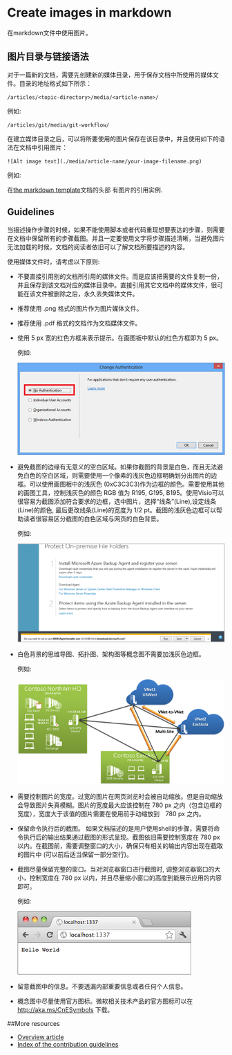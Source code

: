 # Create images in markdown
在markdown文件中使用图片。

## 图片目录与链接语法

对于一篇新的文档，需要先创建新的媒体目录，用于保存文档中所使用的媒体文件。目录的地址格式如下所示：

    /articles/<topic-directory>/media/<article-name>/

例如:

    /articles/git/media/git-workflow/

在建立媒体目录之后，可以将所要使用的图片保存在该目录中，并且使用如下的语法在文档中引用图片：

```
![Alt image text](./media/article-name/your-image-filename.png)
```

例如:

在[the markdown template](../markdown-templates/markdown-template-for-new-articles.md)文档的头部 有图片的引用实例.

## Guidelines

当描述操作步骤的时候，如果不能使用脚本或者代码重现想要表达的步骤，则需要在文档中保留所有的步骤截图。并且一定要使用文字将步骤描述清晰，当避免图片无法加载的时候，文档的阅读者依旧可以了解文档所要描述的内容。

使用媒体文件时，请考虑以下原则:
- 不要直接引用别的文档所引用的媒体文件。而是应该把需要的文件复制一份，并且保存到该文档对应的媒体目录中。直接引用其它文档中的媒体文件，很可能在该文件被删除之后，永久丢失媒体文件。

- 推荐使用 .png 格式的图片作为图片媒体文件。

- 推荐使用 .pdf 格式的文档作为文档媒体文件。

- 使用 5 px 宽的红色方框来表示提示。在画图板中默认的红色方框即为 5 px。  

    例如:
    
    ![插图中使用的红色方框。](./media/create-images-markdown/gs13noauth.png)

- 避免截图的边缘有无意义的空白区域。如果你截图的背景是白色，而且无法避免白色的空白区域，则需要使用一个像素的浅灰色边框明确划分出图片的边框。可以使用画图板中的浅灰色 (0xC3C3C3)作为边框的颜色。需要使用其他的画图工具，控制浅灰色的颜色 RGB 值为 R195, G195, B195。使用Visio可以很容易为截图添加符合要求的边框，选中图片，选择“线条”(Line),设定线条(Line)的颜色, 最后更改线条(Line)的宽度为 1/2 pt。截图的浅灰色边框可以帮助读者很容易区分截图的白色区域与网页的白色背景。

    例如:

    ![白色截图和浅灰色边框的实例。](./media/create-images-markdown/agent.png)

- 白色背景的思维导图、拓扑图、架构图等概念图不需要加浅灰色边框。  
    
    例如:

    ![不加边框的白色背景概念图实例。](./media/create-images-markdown/ic727360.png)

- 需要控制图片的宽度。过宽的图片在网页浏览时会被自动缩放。但是自动缩放会导致图片失真模糊。图片的宽度最大应该控制在 780 px 之内（包含边框的宽度），宽度大于该值的图片需要在使用前手动缩放到　780 px 之内。

- 保留命令执行后的截图。 如果文档描述的是用户使用shell的步骤，需要将命令执行后的输出结果通过截图的形式呈现。截图依旧需要控制宽度在 780 px 以内。在截图前，需要调整窗口的大小，确保只有相关的输出内容出现在截取的图片中 (可以前后适当保留一部分空行)。

- 截图尽量保留完整的窗口。当对浏览器窗口进行截图时, 调整浏览器窗口的大小，控制宽度在 780 px 以内，并且尽量缩小窗口的高度到能展示应用的内容即可。

    例如:

    ![浏览器窗口截图实例。](./media/create-images-markdown/helloworldlocal.png)

- 留意截图中的信息。不要透漏内部重要信息或者任何个人信息。

- 概念图中尽量使用官方图标。微软相关技术产品的官方图标可以在 http://aka.ms/CnESymbols 下载。

##More resources

- [Overview article](./../README.md)
- [Index of the contribution guidelines](./contribution-guidelines-index.md)
